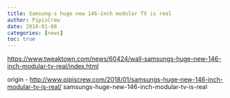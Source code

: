 ```yaml
---
title: Samsung-s huge new 146-inch modular TV is real
author: PipisCrew
date: 2018-01-08
categories: [news]
toc: true
---
```


https://www.tweaktown.com/news/60424/wall-samsungs-huge-new-146-inch-modular-tv-real/index.html

origin - http://www.pipiscrew.com/2018/01/samsungs-huge-new-146-inch-modular-tv-is-real/ samsungs-huge-new-146-inch-modular-tv-is-real